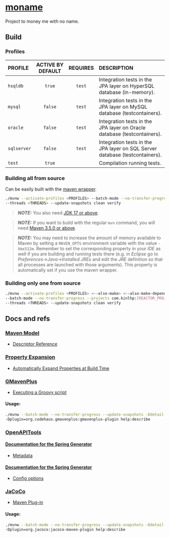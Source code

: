 # [moname](https://moname.kinlhp.com)

Project to money me with no name.

## Build

### Profiles

| PROFILE     | ACTIVE BY DEFAULT | REQUIRES | DESCRIPTION                                                                 |
|:------------|:-----------------:|:--------:|:----------------------------------------------------------------------------|
| `hsqldb`    |      `true`       |  `test`  | Integration tests in the JPA layer on HyperSQL database (in-memory).        |
| `mysql`     |      `false`      |  `test`  | Integration tests in the JPA layer on MySQL database (testcontainers).      |
| `oracle`    |      `false`      |  `test`  | Integration tests in the JPA layer on Oracle database (testcontainers).     |
| `sqlserver` |      `false`      |  `test`  | Integration tests in the JPA layer on SQL Server database (testcontainers). |
| `test`      |      `true`       |          | Compilation running tests.                                                  |

### Building all from source

Can be easily built with the
[maven wrapper](https://github.com/takari/maven-wrapper).

```sh
./mvnw --activate-profiles <PROFILES> --batch-mode --no-transfer-progress \
--threads <THREADS> --update-snapshots clean verify
```

> ***NOTE:*** You also need [JDK 17 or above](https://adoptium.net).

> ***NOTE:*** If you want to build with the regular `mvn` command, you will need
[Maven 3.5.0 or above](https://maven.apache.org/docs/history.html).

> ***NOTE:*** You may need to increase the amount of memory available to Maven
> by setting a `MAVEN_OPTS` environment variable with the value `-Xmx512m`.
> Remember to set the corresponding property in your _IDE_ as well if you are
> building and running tests there (e.g. in _Eclipse_ go to
> _Preferences→Java→Installed JREs_ and edit the _JRE_ definition so that all
> processes are launched with those arguments). This property is automatically
> set if you use the maven wrapper.

### Building only one from source

```sh
./mvnw --activate-profiles <PROFILES> <--also-make> <--also-make-dependents> \
--batch-mode --no-transfer-progress --projects com.kinlhp:[REACTOR_PROJECT] \
--threads <THREADS> --update-snapshots clean verify
```

## Docs and refs

### [Maven Model](#maven-model)

* [Descriptor Reference](https://maven.apache.org/ref/current/maven-model/maven.html)

### [Property Expansion](#property-expansion)

* [Automatically Expand Properties at Build Time](https://docs.spring.io/spring-boot/docs/current/reference/html/howto.html#howto.properties-and-configuration.expand-properties)

### [GMavenPlus](#gmavenplus)

* [Executing a Groovy script](https://github.com/groovy/GMavenPlus/wiki/Usage#executing-a-groovy-script)

#### Usage:
```sh
./mvnw --batch-mode --no-transfer-progress --update-snapshots -Ddetail \
-Dplugin=org.codehaus.gmavenplus:gmavenplus-plugin help:describe
```

### [OpenAPITools](https://github.com/OpenAPITools/openapi-generator/blob/master/modules/openapi-generator-maven-plugin/README.md)

#### [Documentation for the Spring Generator](#openapi-generator-spring-metadata)

* [Metadata](https://openapi-generator.tech/docs/generators/spring/#metadata)

#### [Documentation for the Spring Generator](#openapi-generator-spring-config-options)

* [Config options](https://openapi-generator.tech/docs/generators/spring/#config-options)

### [JaCoCo](#jacoco)

* [Maven Plug-in](https://www.jacoco.org/jacoco/trunk/doc/maven.html)

#### Usage:
```sh
./mvnw --batch-mode --no-transfer-progress --update-snapshots -Ddetail \
-Dplugin=org.jacoco:jacoco-maven-plugin help:describe
```

